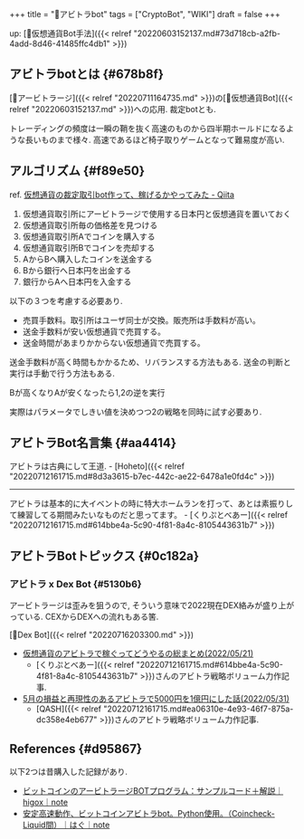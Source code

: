+++
title = "📝アビトラbot"
tags = ["CryptoBot", "WIKI"]
draft = false
+++

up: [🔖仮想通貨Bot手法]({{< relref "20220603152137.md#73d718cb-a2fb-4add-8d46-41485ffc4db1" >}})


## アビトラbotとは {#678b8f}

[📝アービトラージ]({{< relref "20220711164735.md" >}})の[📝仮想通貨Bot]({{< relref "20220603152137.md" >}})への応用. 裁定botとも.

トレーディングの頻度は一瞬の鞘を抜く高速のものから四半期ホールドになるような長いものまで様々. 高速であるほど椅子取りゲームとなって難易度が高い.


## アルゴリズム {#f89e50}

ref. [仮想通貨の裁定取引bot作って、稼げるかやってみた - Qiita](https://qiita.com/hikoharu/items/87aa88aef7b0c421e837)

1.  仮想通貨取引所にアービトラージで使用する日本円と仮想通貨を置いておく
2.  仮想通貨取引所毎の価格差を見つける
3.  仮想通貨取引所Aでコインを購入する
4.  仮想通貨取引所Bでコインを売却する
5.  AからBへ購入したコインを送金する
6.  Bから銀行へ日本円を出金する
7.  銀行からAへ日本円を入金する

以下の３つを考慮する必要あり.

-   売買手数料。取引所はユーザ同士が交換。販売所は手数料が高い。
-   送金手数料が安い仮想通貨で売買する。
-   送金時間があまりかからない仮想通貨で売買する。

送金手数料が高く時間もかかるため、リバランスする方法もある. 送金の判断と実行は手動で行う方法もある.

Bが高くなりAが安くなったら1,2の逆を実行

実際はパラメータでしきい値を決めつつ2の戦略を同時に試す必要あり.


## アビトラBot名言集 {#aa4414}

アビトラは古典にして王道. - [Hoheto]({{< relref "20220712161715.md#8d3a3615-b7ec-442c-ae22-6478a1e0fd4c" >}})

---

アビトラは基本的に大イベントの時に特大ホームランを打って、あとは素振りして練習してる期間みたいなものだと思ってます。 - [くりぷとべあー]({{< relref "20220712161715.md#614bbe4a-5c90-4f81-8a4c-8105443631b7" >}})


## アビトラBotトピックス {#0c182a}


### アビトラ x Dex Bot {#5130b6}

アービトラージは歪みを狙うので, そういう意味で2022現在DEX絡みが盛り上がっている. CEXからDEXへの流れもある筈.

[📝Dex Bot]({{< relref "20220716203300.md" >}})

-   [仮想通貨のアビトラで稼ぐってどうやるの総まとめ(2022/05/21)](https://note.com/cryptoo_bear/n/n76111d01158a)
    -   [くりぷとべあー]({{< relref "20220712161715.md#614bbe4a-5c90-4f81-8a4c-8105443631b7" >}})さんのアビトラ戦略ボリューム力作記事.
-   [5月の損益と再現性のあるアビトラで5000円を1億円にした話(2022/05/31)](https://note.com/qash/n/nf71c08f2a479)
    -   [QASH]({{< relref "20220712161715.md#ea06310e-4e93-46f7-875a-dc358e4eb677" >}})さんのアビトラ戦略ボリューム力作記事.


## References {#d95867}

以下2つは昔購入した記録があり.

-   [ビットコインのアービトラージBOTプログラム：サンプルコード＋解説｜higox｜note](https://note.com/higox/n/n07936bc622e5)
-   [安定高速動作、ビットコインアビトラbot。Python使用。（Coincheck-Liquid間）｜はぐ｜note](https://note.com/tibita78/n/n333a287afc01)
